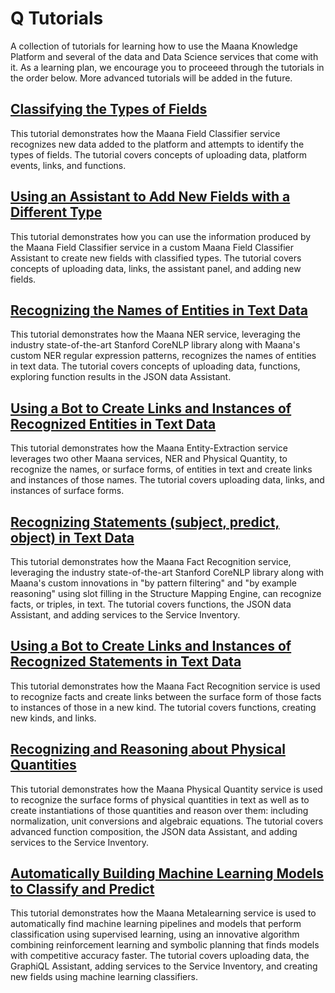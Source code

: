 # Q Tutorials
A collection of tutorials for learning how to use the Maana Knowledge Platform and several of the data and Data Science services that come with it.  As a learning plan, we encourage you to proceeed through the tutorials in the order below.  More advanced tutorials will be added in the future.

## [Classifying the Types of Fields](https://github.com/maana-io/q-tutorials/tree/master/maana-fieldclassifier)
This tutorial demonstrates how the Maana Field Classifier service recognizes new data added to the platform and attempts to identify the types of fields.  The tutorial covers concepts of uploading data, platform events, links, and functions.

## [Using an Assistant to Add New Fields with a Different Type](https://github.com/maana-io/q-tutorials/tree/master/maana-fieldclassifier-assistant)
This tutorial demonstrates how you can use the information produced by the Maana Field Classifier service in a custom Maana Field Classifier Assistant to create new fields with classified types.  The tutorial covers concepts of uploading data, links, the assistant panel, and adding new fields.

## [Recognizing the Names of Entities in Text Data](https://github.com/maana-io/q-tutorials/tree/master/maana-ner-service)
This tutorial demonstrates how the Maana NER service, leveraging the industry state-of-the-art Stanford CoreNLP library along with Maana's custom NER regular expression patterns, recognizes the names of entities in text data.  The tutorial covers concepts of uploading data, functions, exploring function results in the JSON data Assistant.

## [Using a Bot to Create Links and Instances of Recognized Entities in Text Data](https://github.com/maana-io/q-tutorials/tree/master/maana-entity-extractor)
This tutorial demonstrates how the Maana Entity-Extraction service leverages two other Maana services, NER and Physical Quantity, to recognize the names, or surface forms, of entities in text and create links and instances of those names.  The tutorial covers uploading data, links, and instances of surface forms.

## [Recognizing Statements (subject, predict, object) in Text Data](https://github.com/maana-io/q-tutorials/tree/master/maana-fact-recognition)
This tutorial demonstrates how the Maana Fact Recognition service, leveraging the industry state-of-the-art Stanford CoreNLP library along with Maana's custom innovations in "by pattern filtering" and "by example reasoning" using slot filling in the Structure Mapping Engine, can recognize facts, or triples, in text.  The tutorial covers functions, the JSON data Assistant, and adding services to the Service Inventory.

## [Using a Bot to Create Links and Instances of Recognized Statements in Text Data](https://github.com/maana-io/q-tutorials/tree/master/maana-fact-recognition-bot)
This tutorial demonstrates how the Maana Fact Recognition service is used to recognize facts and create links between the surface form of those facts to instances of those in a new kind.  The tutorial covers functions, creating new kinds, and links.

## [Recognizing and Reasoning about Physical Quantities](https://github.com/maana-io/q-tutorials/tree/master/maana-physical-quantity)
This tutorial demonstrates how the Maana Physical Quantity service is used to recognize the surface forms of physical quantities in text as well as to create instantiations of those quantities and reason over them: including normalization, unit conversions and algebraic equations.  The tutorial covers advanced function composition, the JSON data Assistant, and adding services to the Service Inventory.

## [Automatically Building Machine Learning Models to Classify and Predict](https://github.com/maana-io/q-tutorials/tree/master/maana-metalearning)
This tutorial demonstrates how the Maana Metalearning service is used to automatically find machine learning pipelines and models that perform classification using supervised learning, using an innovative algorithm combining reinforcement learning and symbolic planning that finds models with competitive accuracy faster.  The tutorial covers uploading data, the GraphiQL Assistant, adding services to the Service Inventory, and creating new fields using machine learning classifiers. 

